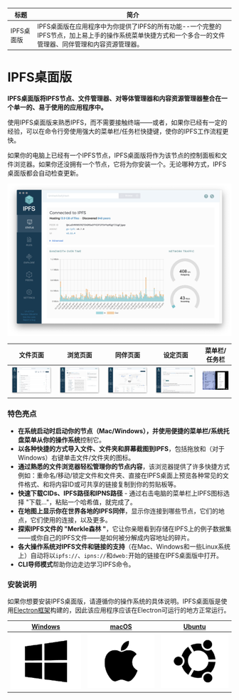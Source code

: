 标题|简介
|---|---|
IPFS桌面版|IPFS桌面版在应用程序中为你提供了IPFS的所有功能--一个完整的IPFS节点，加上易上手的操作系统菜单快捷方式和一个多合一的文件管理器、同伴管理和内容资源管理器。| 

# IPFS桌面版

**IPFS桌面版将IPFS节点、文件管理器、对等体管理器和内容资源管理器整合在一个单一的、易于使用的应用程序中。**

使用IPFS桌面版来熟悉IPFS，而不需要接触终端——或者，如果你已经有一定的经验，可以在命令行旁使用强大的菜单栏/任务栏快捷键，使你的IPFS工作流程更快。

如果你的电脑上已经有一个IPFS节点，IPFS桌面版将作为该节点的控制面板和文件浏览器。如果你还没拥有一个节点，它将为你安装一个。无论哪种方式，IPFS桌面版都会自动检查更新。

![IPFS桌面版状态屏](./图像/IPFS桌面版/desktop-status.png)

文件页面|浏览页面|同伴页面|设定页面|菜单栏/任务栏
|---|---|---|---|---|
|![文件页面截图](./图像/IPFS桌面版/desktop-files.png) | ![浏览页面截图](./图像/IPFS桌面版/desktop-explore.png) | ![同伴页面截图](./图像/IPFS桌面版/desktop-peers.png) | ![设定页面截图](./图像/IPFS桌面版/desktop-settings.png) | ![菜单栏/任务栏截图](./图像/IPFS桌面版/desktop-menubar-taskbar.png) |

### 特色亮点

- **在系统启动时启动你的节点（Mac/Windows），并使用便捷的菜单栏/系统托盘菜单从你的操作系统**控制它。
- **以各种快捷的方式导入文件、文件夹和屏幕截图到IPFS**，包括拖放和（对于Windows）右键单击文件/文件夹的图标。
- **通过熟悉的文件浏览器轻松管理你的节点内容**，该浏览器提供了许多快捷方式例如：重命名/移动/锁定文件和文件夹、直接在IPFS桌面上预览各种常见的文件格式、和将内容ID或可共享的链接复制到你的剪贴板等。
- **快速下载CIDs、IPFS路径和IPNS路径** - 通过右击电脑的菜单栏上IPFS图标选择 "下载..."，粘贴一个哈希值，就完成了。
- **在地图上显示你在世界各地的IPFS同伴**，显示你连接到哪些节点，它们的地点，它们使用的连接，以及更多。
- **探索IPFS文件的 "Merkle森林 "**，它让你亲眼看到存储在IPFS上的例子数据集——或你自己的IPFS文件——是如何被分解成内容地址的碎片。
- **各大操作系统对IPFS文件和链接的支持**（在Mac、Windows和一些Linux系统上）自动将以`ipfs://`、`ipns://`和`dweb:`开始的链接在IPFS桌面版中打开。
- **CLI导师模式**帮助你边走边学习IPFS命令。

### 安装说明

如果你想要安装IPFS桌面版，请遵循你的操作系统的具体说明。IPFS桌面版是使用[Electron框架](https://www.electronjs.org)构建的，因此该应用程序应该在Electron可运行的地方正常运行。

[Windows](#windows) | [macOS](#macos) | [Ubuntu](#ubuntu)  
|---|---|---|
| [![Windows图标](./图像/IPFS桌面版/windows-icon.png)](#windows) | [![macOS图标](./图像/IPFS桌面版/apple-icon.png)](#macos) | [![Ubuntu图标](./图像/IPFS桌面版/ubuntu-icon.png)](#ubuntu) |
